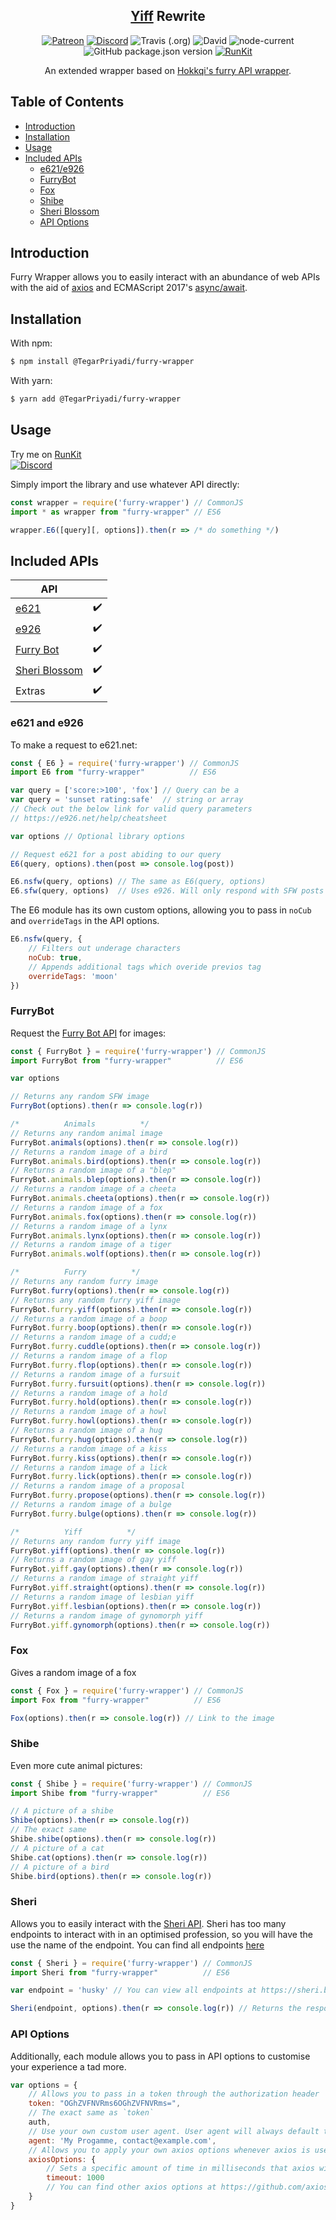 <h2 align="center"><a href="https://npmjs.com/package/yiff">Yiff</a> Rewrite</h2>

<p align="center">
<a href="https://patreon.com/yeen"><img alt="Patreon" src="https://img.shields.io/badge/patreon-donate?color=F77F6F&labelColor=F96854&logo=patreon&logoColor=ffffff"></a>
<a href="https://discord.gg/eazpsZNrRk"><img alt="Discord" src="https://img.shields.io/discord/368557500884189186?color=7389D8&labelColor=6A7EC2&logo=discord&logoColor=ffffff"></a>
<img alt="Travis (.org)" src="https://img.shields.io/travis/MrGriefs/furry-wrapper">
<img alt="David" src="https://img.shields.io/david/MrGriefs/furry-wrapper">
<img alt="node-current" src="https://img.shields.io/node/v/furry-wrapper">
<img alt="GitHub package.json version" src="https://img.shields.io/github/package-json/v/MrGriefs/furry-wrapper">
<a href="https://npm.runkit.com/furry-wrapper"><img alt="RunKit" src="https://img.shields.io/badge/Run-Kit-red"></a>
</p>
<p align="center">An extended wrapper based on <a href="https://github.com/hokkqi/yiff">Hokkqi's furry API wrapper</a>.</p>

## Table of Contents

- [Introduction](#introduction)
- [Installation](#installation)
- [Usage](#usage)
- [Included APIs](#included-apis)
  - [e621/e926](#e621-and-e926)
  - [FurryBot](#furrybot)
  - [Fox](#fox)
  - [Shibe](#shibe)
  - [Sheri Blossom](#sheri)
  - [API Options](#api-options)

## Introduction

Furry Wrapper allows you to easily interact with an abundance of web APIs with the aid of [axios](https://npmjs.org/package/axios) and ECMAScript 2017's [async/await](https://developer.mozilla.org/en-US/docs/Learn/JavaScript/Asynchronous/Async_await).

## Installation

With npm:  

```bash
$ npm install @TegarPriyadi/furry-wrapper
```

With yarn:  

```bash
$ yarn add @TegarPriyadi/furry-wrapper
```

## Usage

Try me on [RunKit](https://npm.runkit.com/furry-wrapper)  
<a href="https://discord.gg/eazpsZNrRk" target="_blank"><img alt="Discord" src="https://img.shields.io/discord/368557500884189186?color=7389D8&labelColor=6A7EC2&logo=discord&logoColor=ffffff"></a>  

Simply import the library and use whatever API directly:

```javascript
const wrapper = require('furry-wrapper') // CommonJS
import * as wrapper from "furry-wrapper" // ES6

wrapper.E6([query][, options]).then(r => /* do something */)
```

## Included APIs

| API                                    |   |
|----------------------------------------|---|
| [e621](https://e621.net)               | ✔️ |
| [e926](https://e926.net)               | ✔️ |
| [Furry Bot](https://yiff.rest)         | ✔️ |
| [Sheri Blossom](https://sheri.bot/api) | ✔️ |
| Extras                                 | ✔️ |

### e621 and e926

To make a request to e621.net:

```javascript
const { E6 } = require('furry-wrapper') // CommonJS
import E6 from "furry-wrapper"          // ES6

var query = ['score:>100', 'fox'] // Query can be a
var query = 'sunset rating:safe'  // string or array
// Check out the below link for valid query parameters
// https://e926.net/help/cheatsheet

var options // Optional library options

// Request e621 for a post abiding to our query
E6(query, options).then(post => console.log(post))

E6.nsfw(query, options) // The same as E6(query, options)
E6.sfw(query, options)  // Uses e926. Will only respond with SFW posts
```

The E6 module has its own custom options, allowing you to pass in `noCub` and `overrideTags` in the API options.

```javascript
E6.nsfw(query, {
    // Filters out underage characters
    noCub: true,
    // Appends additional tags which overide previos tag
    overrideTags: 'moon'
})
```

### FurryBot

Request the [Furry Bot API](https://yiff.rest) for images:

```javascript
const { FurryBot } = require('furry-wrapper') // CommonJS
import FurryBot from "furry-wrapper"          // ES6

var options

// Returns any random SFW image
FurryBot(options).then(r => console.log(r))

/*          Animals          */
// Returns any random animal image
FurryBot.animals(options).then(r => console.log(r))
// Returns a random image of a bird
FurryBot.animals.bird(options).then(r => console.log(r))
// Returns a random image of a "blep"
FurryBot.animals.blep(options).then(r => console.log(r))
// Returns a random image of a cheeta
FurryBot.animals.cheeta(options).then(r => console.log(r))
// Returns a random image of a fox
FurryBot.animals.fox(options).then(r => console.log(r))
// Returns a random image of a lynx
FurryBot.animals.lynx(options).then(r => console.log(r))
// Returns a random image of a tiger
FurryBot.animals.wolf(options).then(r => console.log(r))

/*          Furry          */
// Returns any random furry image
FurryBot.furry(options).then(r => console.log(r))
// Returns any random furry yiff image
FurryBot.furry.yiff(options).then(r => console.log(r))
// Returns a random image of a boop
FurryBot.furry.boop(options).then(r => console.log(r))
// Returns a random image of a cudd;e
FurryBot.furry.cuddle(options).then(r => console.log(r))
// Returns a random image of a flop
FurryBot.furry.flop(options).then(r => console.log(r))
// Returns a random image of a fursuit
FurryBot.furry.fursuit(options).then(r => console.log(r))
// Returns a random image of a hold
FurryBot.furry.hold(options).then(r => console.log(r))
// Returns a random image of a howl
FurryBot.furry.howl(options).then(r => console.log(r))
// Returns a random image of a hug
FurryBot.furry.hug(options).then(r => console.log(r))
// Returns a random image of a kiss
FurryBot.furry.kiss(options).then(r => console.log(r))
// Returns a random image of a lick
FurryBot.furry.lick(options).then(r => console.log(r))
// Returns a random image of a proposal
FurryBot.furry.propose(options).then(r => console.log(r))
// Returns a random image of a bulge
FurryBot.furry.bulge(options).then(r => console.log(r))

/*          Yiff          */
// Returns any random furry yiff image
FurryBot.yiff(options).then(r => console.log(r))
// Returns a random image of gay yiff
FurryBot.yiff.gay(options).then(r => console.log(r))
// Returns a random image of straight yiff
FurryBot.yiff.straight(options).then(r => console.log(r))
// Returns a random image of lesbian yiff
FurryBot.yiff.lesbian(options).then(r => console.log(r))
// Returns a random image of gynomorph yiff
FurryBot.yiff.gynomorph(options).then(r => console.log(r))
```

### Fox

Gives a random image of a fox

```javascript
const { Fox } = require('furry-wrapper') // CommonJS
import Fox from "furry-wrapper"          // ES6

Fox(options).then(r => console.log(r)) // Link to the image
```

### Shibe

Even more cute animal pictures:

```javascript
const { Shibe } = require('furry-wrapper') // CommonJS
import Shibe from "furry-wrapper"          // ES6

// A picture of a shibe
Shibe(options).then(r => console.log(r))
// The exact same
Shibe.shibe(options).then(r => console.log(r))
// A picture of a cat
Shibe.cat(options).then(r => console.log(r))
// A picture of a bird
Shibe.bird(options).then(r => console.log(r))
```

### Sheri

Allows you to easily interact with the [Sheri API](https://sheri.bot/api).
Sheri has too many endpoints to interact with in an optimised profession, so you will have the use the name of the endpoint.
You can find all endpoints [here](https://sheri.bot/api/urls)

```javascript
const { Sheri } = require('furry-wrapper') // CommonJS
import Sheri from "furry-wrapper"          // ES6

var endpoint = 'husky' // You can view all endpoints at https://sheri.bot/api/urls

Sheri(endpoint, options).then(r => console.log(r)) // Returns the response
```

### API Options

Additionally, each module allows you to pass in API options to customise your experience a tad more.

```javascript
var options = {
    // Allows you to pass in a token through the authorization header
    token: "OGhZVFNVRms6OGhZVFNVRms=",
    // The exact same as `token`
    auth,
    // Use your own custom user agent. User agent will always default to your Node.js version and OS name if no agent is provided
    agent: 'My Progamme, contact@example.com',
    // Allows you to apply your own axios options whenever axios is used.
    axiosOptions: {
        // Sets a specific amount of time in milliseconds that axios will wait until the requested server responds.
        timeout: 1000 
        // You can find other axios options at https://github.com/axios/axios#request-config
    }
}
```
